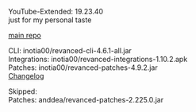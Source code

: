 YouTube-Extended: 19.23.40  
just for my personal taste  

[main repo](https://github.com/pembotol/Rev)
  
CLI: inotia00/revanced-cli-4.6.1-all.jar  
Integrations: inotia00/revanced-integrations-1.10.2.apk  
Patches: inotia00/revanced-patches-4.9.2.jar  
[Changelog](https://github.com/inotia00/revanced-patches/releases/tag/v4.9.2)  

Skipped:  
Patches: anddea/revanced-patches-2.225.0.jar    
